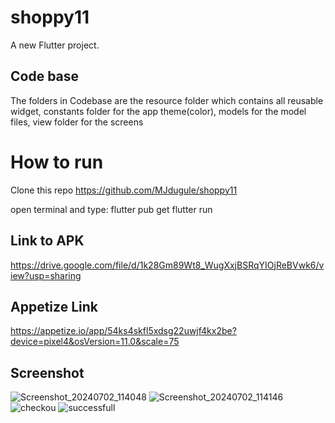 # shoppy11

A new Flutter project.

## Code base

The folders in Codebase are the resource folder which contains all reusable widget, constants folder for the app theme(color), models for the model files,  view folder for the screens

# How to run
Clone this repo https://github.com/MJdugule/shoppy11

open terminal and type:
flutter pub get
flutter run

## Link to APK

https://drive.google.com/file/d/1k28Gm89Wt8_WugXxjBSRqYIOjReBVwk6/view?usp=sharing

## Appetize Link

https://appetize.io/app/54ks4skfl5xdsg22uwjf4kx2be?device=pixel4&osVersion=11.0&scale=75


## Screenshot
![Screenshot_20240702_114048](https://github.com/MJdugule/shoppy11/assets/104461643/3a4c49a1-80b1-44c7-94b7-ee1357f1451f) ![Screenshot_20240702_114146](https://github.com/MJdugule/shoppy11/assets/104461643/c013793c-3983-4ec1-8113-d75c546f3777) ![checkou](https://github.com/MJdugule/shoppy11/assets/104461643/80d75e2a-1d38-43c4-8d00-27b69a89d313) ![successfull](https://github.com/MJdugule/shoppy11/assets/104461643/114f4e29-a00a-4382-bad4-f598fb22dca8)



